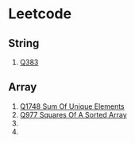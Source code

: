 # Leetcode

## String
1. [Q383]()

## Array
1. [Q1748 Sum Of Unique Elements](https://github.com/RuoxinWang/Leetcode/tree/main/Q1748_SumOfUniqueElements)
2. [Q977 Squares Of A Sorted Array](https://github.com/RuoxinWang/Leetcode/tree/main/Q977_SquaresOfASortedArray)
3. 
4. 
